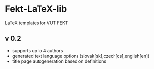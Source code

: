 # Fekt-LaTeX-lib
LaTeX templates for VUT FEKT

## v 0.2
- supports up to 4 authors
- generated text language options (slovak[sk],czech[cs],english[en])
- title page autogeneration based on definitions
